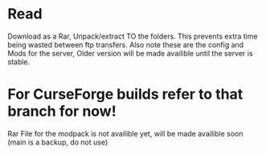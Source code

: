 # Read #
Download as a Rar, Unpack/extract TO the folders. This prevents extra time being wasted between ftp transfers.
Also note these are the config and Mods for the server, Older version will be made availible until the server is stable. 

# For CurseForge builds refer to that branch for now! #
Rar File for the modpack is not availible yet, will be made availible soon (main is a backup, do not use)
